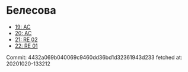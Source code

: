 # Белесова
- [19: AC](19.md)
- [20: AC](20.md)
- [21: RE 02](21.md)
- [22: RE 01](22.md)

Commit: 4432a069b040069c9460dd36bd1d32361943d233
 fetched at: 20201020-133212

